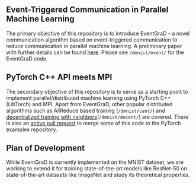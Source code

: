 ## Event-Triggered Communication in Parallel Machine Learning

The primary objective of this repository is to introduce EventGraD -  a novel communication algorithm
based on event-triggered communication to reduce communication in parallel machine learning.
A preliminary paper with further details can be found 
[here](https://www.researchgate.net/publication/344419608_EventGraD_Event-Triggered_Communication_in_Parallel_Stochastic_Gradient_Descent).
Please see `/dmnist/event/` for the EventGraD code.

## PyTorch C++ API meets MPI

The secondary objective of this repository is to serve as a starting point to implement
parallel/distributed machine learning using PyTorch C++ (LibTorch) and MPI. Apart from 
EventGraD, other popular distributed algorithms such as AllReduce based training
(`/dmnist/cent/`) and [decentralized training with neighbors](http://papers.nips.cc/paper/7117-can-decentralized-algorithms-outperform-centralized-algorithms-a-case-study-for-decentralized-parallel-stochastic-gradient-descent.pdf)(`/dmnist/decent/`)
are covered. There is also an [active pull request](https://github.com/pytorch/examples/pull/809) to merge some of this code to the PyTorch examples repository. 

## Plan of Development

While EventGraD is currently implemented on the MNIST dataset, we are working to extend it
for training state-of-the-art models like ResNet-50 on state-of-the-art datasets like ImageNet 
and study its theoretical properties.
